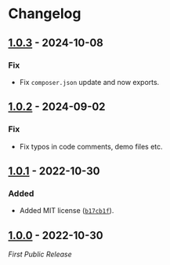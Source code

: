 # Changelog

## [1.0.3] - 2024-10-08

### Fix

- Fix `composer.json` update and now exports.

## [1.0.2] - 2024-09-02

### Fix

- Fix typos in code comments, demo files etc.

## [1.0.1] - 2022-10-30

### Added

- Added MIT license ([`b17cb1f`](https://github.com/lmd-code/phpmdcompiler/commit/b17cb1f)).

## [1.0.0] - 2022-10-30

*First Public Release*

[1.0.3]: https://github.com/lmd-code/phpmdcompiler/releases/tag/v1.0.3
[1.0.2]: https://github.com/lmd-code/phpmdcompiler/releases/tag/v1.0.2
[1.0.1]: https://github.com/lmd-code/phpmdcompiler/releases/tag/v1.0.1
[1.0.0]: https://github.com/lmd-code/phpmdcompiler/releases/tag/v1.0.0
